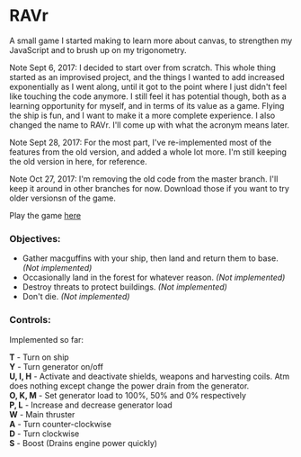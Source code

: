 # RAVr

A small game I started making to learn more about canvas, to strengthen my JavaScript and to brush up on my trigonometry.

Note Sept 6, 2017: I decided to start over from scratch. This whole thing started as an improvised project, and the things I wanted to add increased exponentially as I went along, until it got to the point where I just didn't feel like touching the code anymore. I still feel it has potential though, both as a learning opportunity for myself, and in terms of its value as a game. Flying the ship is fun, and I want to make it a more complete experience. I also changed the name to RAVr. I'll come up with what the acronym means later.

Note Sept 28, 2017: For the most part, I've re-implemented most of the features from the old version, and added a whole lot more. I'm still keeping the old version in here, for reference.

Note Oct 27, 2017: I'm removing the old code from the master branch. I'll keep it around in other branches for now. Download those if you want to try older versionsn of the game.

Play the game [here](https://lgrqvst.github.io/ravr/build/)

### Objectives:

-  Gather macguffins with your ship, then land and return them to base. _(Not implemented)_
-  Occasionally land in the forest for whatever reason. _(Not implemented)_
-  Destroy threats to protect buildings. _(Not implemented)_
-  Don't die. _(Not implemented)_

### Controls:

Implemented so far:

__T__ - Turn on ship  
__Y__ - Turn generator on/off  
__U, I, H__ - Activate and deactivate shields, weapons and harvesting coils. Atm does nothing except change the power drain from the generator.  
__O, K, M__ - Set generator load to 100%, 50% and 0% respectively  
__P, L__ - Increase and decrease generator load  
__W__ - Main thruster  
__A__ - Turn counter-clockwise  
__D__ - Turn clockwise  
__S__ - Boost (Drains engine power quickly)  
